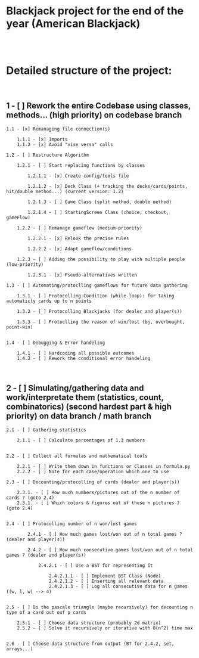 # **Blackjack project for the end of the year (American Blackjack)**

<br><br>

# **Detailed structure of the project:**

<br>

## 1 - [ ] Rework the entire Codebase using classes, methods... (high priority) on codebase branch

    1.1 - [x] Remanaging file connection(s)

        1.1.1 - [x] Imports
        1.1.2 - [x] Avoid "vise versa" calls

    1.2 - [ ] Restructure Algorithm

        1.2.1 - [ ] Start replacing functions by classes

            1.2.1.1 - [x] Create config/tools file

            1.2.1.2 - [x] Deck Class (+ tracking the decks/cards/points, hit/double method...) (current version: 1.2)

            1.2.1.3 - [ ] Game Class (split method, double method)

            1.2.1.4 - [ ] StartingScreen Class (choice, checkout, gameFlow)

        1.2.2 - [ ] Remanage gameflow (medium-priority)

            1.2.2.1 - [x] Relook the precise rules

            1.2.2.2 - [x] Adapt gameflow/conditions

        1.2.3 - [ ] Adding the possibility to play with multiple people (low-priority)

            1.2.3.1 - [x] Pseudo-alternatives written

    1.3 - [ ] Automating/protoclling gameflows for future data gathering

        1.3.1 - [ ] Protocolling Condition (while loop): for taking automaticly cards up to n points

        1.3.2 - [ ] Protocolling Blackjacks (for dealer and player(s))

        1.3.3 - [ ] Protoclling the reason of win/lost (bj, overbought, point-win)


    1.4 - [ ] Debugging & Error handeling

        1.4.1 - [ ] Hardcoding all possible outcomes
        1.4.2 - [ ] Rework the conditional error handeling

<br>

## 2 - [ ] Simulating/gathering data and work/interpretate them (statistics, count, combinatorics) (second hardest part & high priority) on data branch / math branch

    2.1 - [ ] Gathering statistics

        2.1.1 - [ ] Calculate percentages of 1.3 numbers


    2.2 - [ ] Collect all formulas and mathematical tools

        2.2.1 - [ ] Write them down in functions or Classes in formula.py
        2.2.2 - [ ] Note for each case/operation which one to use

    2.3 - [ ] Decounting/protocolling of cards (dealer and player(s))

        2.3.1. - [ ] How much numbers/pictures out of the n number of cards ? (goto 2.4)
        2.3.1. - [ ] Which colors & figures out of these n pictures ? (goto 2.4)


    2.4 - [ ] Protocolling number of n won/lost games

            2.4.1 - [ ] How much games lost/won out of n total games ? (dealer and player(s))

            2.4.2 - [ ] How much consecutive games lost/won out of n total games ? (dealer and player(s))

                2.4.2.1 - [ ] Use a BST for representing it

                    2.4.2.1.1 - [ ] Implement BST Class (Node)
                    2.4.2.1.2 - [ ] Inserting all relevant data
                    2.4.2.1.3 - [ ] Log all consecutive data for n games ((w, l, w) --> 4)


    2.5 - [ ] Do the pascale triangle (maybe recursively) for decounting n type of a card out ouf p cards

        2.5.1 - [ ] Choose data structure (probably 2d matrix)
        2.5.2 - [ ] Solve it recursively or iterative with 0(n^2) time max


    2.6 - [ ] Choose data structure from output (BT for 2.4.2, set, arrays...)

<br>

